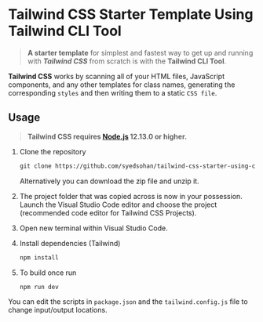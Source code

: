# Tailwind CSS Starter Template Using Tailwind CLI Tool

> **A starter template** for simplest and fastest way to get up and running with ***Tailwind CSS*** from scratch is with the **Tailwind CLI Tool**.

**Tailwind CSS** works by scanning all of your HTML files, JavaScript components, and any other templates for class names, generating the corresponding `styles` and then writing them to a static `CSS file`.

## Usage

> **Tailwind CSS requires [Node.js](https://nodejs.org/en/download/) 12.13.0 or higher.**

1. Clone the repository

    ```md
    git clone https://github.com/syedsohan/tailwind-css-starter-using-cli.git {{ your project name }}
    ```

    Alternatively you can download the zip file and unzip it.

2. The project folder that was copied across is now in your possession. Launch the Visual Studio Code editor and choose the project (recommended code editor for Tailwind CSS Projects).

3. Open new terminal within Visual Studio Code.

4. Install dependencies (Tailwind)

   ```md
   npm install
   ```

5. To build once run

   ```md
   npm run dev
   ```

You can edit the scripts in `package.json` and the `tailwind.config.js` file to change input/output locations.
